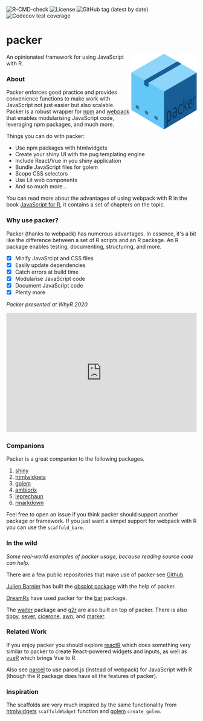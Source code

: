 <!-- badges: start -->
![R-CMD-check](https://github.com/JohnCoene/packer/workflows/R-CMD-check/badge.svg)
![License](https://img.shields.io/badge/license-MIT-green?style=flat-square) ![GitHub tag (latest by date)](https://img.shields.io/github/v/tag/JohnCoene/packer?label=latest&style=flat-square) ![Codecov test coverage](https://codecov.io/gh/JohnCoene/packer/branch/master/graph/badge.svg)
<!-- badges: end -->

# packer

<img src="_media/packer.png" style="max-height:200px;float:right;"/>

An opinionated framework for using JavaScript with R.

### About

Packer enforces good practice and provides convenience functions to make work with JavaScript not just easier but also scalable. Packer is a robust wrapper for [npm](https://www.npmjs.com/) and [webpack](https://webpack.js.org/) that enables modularising JavaScript code, leveraging npm packages, and much more.

Things you can do with packer:

- Use npm packages with htmlwidgets
- Create your shiny UI with the pug templating engine
- Include React/Vue in you shiny application
- Bundle JavaScript files for golem
- Scope CSS selectors
- Use Lit web components
- And so much more...

<Note>
You can read more about the advantages of using webpack with R in the book <a href="https://book.javascript-for-r.com/webpack-intro.html" target="_blank">JavaScript for R</a>, it contains a set
of chapters on the topic.
</Note>

### Why use packer?

Packer (thanks to webpack) has numerous advantages.
In essence, it's a bit like the difference between a set of 
R scripts and an R package. An R package enables testing,
documenting, structuring, and more.

- [x] Minify JavaSrcipt and CSS files
- [x] Easily update dependencies
- [x] Catch errors at build time
- [x] Modularise JavaScript code
- [x] Document JavaScript code
- [x] Plenty more

_Packer presented at WhyR 2020._

<iframe width="100%" height="315" src="https://www.youtube.com/embed/c9AtMOoJgAM?start=3886" title="YouTube video player" frameborder="0" allow="accelerometer; autoplay; clipboard-write; encrypted-media; gyroscope; picture-in-picture" allowfullscreen></iframe>

### Companions

Packer is a great companion to the following packages.

1. [shiny](https://shiny.rstudio.com/)
2. [htmlwidgets](https://www.htmlwidgets.org/)
3. [golem](https://golemverse.org/)
4. [ambiorix](https://ambiorix.john-coene.com/)
5. [leprechaun](https://github.com/devOpifex/leprechaun)
6. [rmarkdown](https://rmarkdown.rstudio.com/)

Feel free to open an issue if you think packer should support
another package or framework. If you just want a simpel support
for webpack with R you can use the `scaffold_bare`.

### In the wild

_Some real-world examples of packer usage, because 
reading source code can help._

There are a few public repositories that make use of packer
see [Github](https://github.com/search?p=1&q=path%3Asrcjs%2Fconfig&type=Code).

[Julien Barnier](https://github.com/juba) has built the 
[obsplot package](https://github.com/juba/obsplot) with the
help of packer.

[DreamRs](https://github.com/dreamRs) have used packer for the [bar](https://github.com/dreamRs/bar) package.

The [waiter](https://github.com/JohnCoene/waiter) package and
[g2r](https://github.com/devOpifex/g2r) are also built on top
 of packer. There is also [tippy](https://github.com/JohnCoene/tippy), [sever](https://github.com/JohnCoene/sever), 
 [cicerone](https://github.com/JohnCoene/cicerone), 
 [awn](https://github.com/JohnCoene/awn), and
 [marker](https://github.com/JohnCoene/marker).

### Related Work

If you enjoy packer you should explore [reactR](https://github.com/react-R/reactR) which does something very similar to packer to create React-powered widgets and inputs, as well as [vueR](https://github.com/vue-r/vueR) which brings Vue to R.

Also see [parcel](https://parcel.john-coene.com/) to use parcel.js (instead of webpack) for JavaScript with R 
(though the R package does have all the features of packer).

### Inspiration

The scaffolds are very much inspired by the same functionality from [htmlwidgets](http://www.htmlwidgets.org/) `scaffoldWidget` function and [golem](http://golemverse.org/) `create_golem`.
